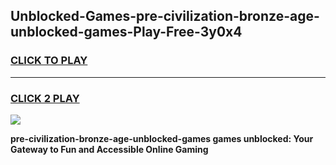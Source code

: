 
## Unblocked-Games-pre-civilization-bronze-age-unblocked-games-Play-Free-3y0x4
<h3>
<a href="https://premium76.site?title=pre-civilization-bronze-age-unblocked-games&ref=10A">CLICK TO PLAY</a></h3>
<hr>

<h3>
<a href="https://premium76.site?title=pre-civilization-bronze-age-unblocked-games&ref=10A">CLICK 2 PLAY</a>
  
</h3>

<a href="https://premium76.site?title=pre-civilization-bronze-age-unblocked-games&ref=10A"><img src="https://clearcache.store/games.png"></a>


**pre-civilization-bronze-age-unblocked-games games unblocked: Your Gateway to Fun and Accessible Online Gaming**
